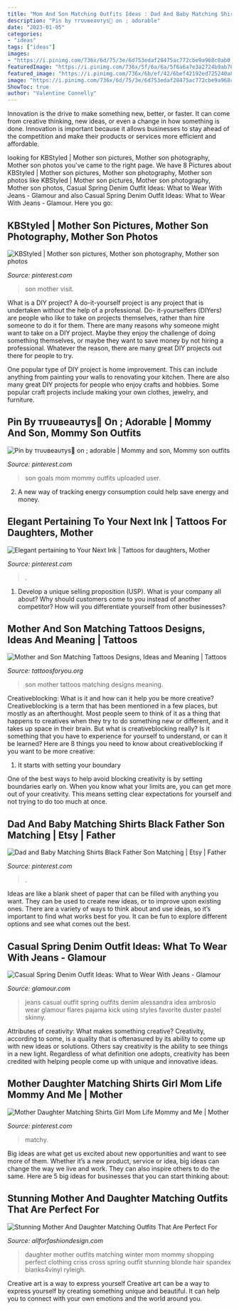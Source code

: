 ```yaml
---
title: "Mom And Son Matching Outfits Ideas : Dad And Baby Matching Shirts Black Father Son Matching"
description: "Pin by тrυυвeaυтyѕ🎯 on ; adorable"
date: "2023-01-05"
categories:
- "ideas"
tags: ["ideas"]
images:
- "https://i.pinimg.com/736x/6d/75/3e/6d753edaf28475ac772cbe9a968c0ab0.jpg"
featuredImage: "https://i.pinimg.com/736x/5f/6a/6a/5f6a6a7e3a2724b9ab7849797634be40.jpg"
featured_image: "https://i.pinimg.com/736x/6b/ef/42/6bef42192ed725240a8589ee93973104.jpg"
image: "https://i.pinimg.com/736x/6d/75/3e/6d753edaf28475ac772cbe9a968c0ab0.jpg"
ShowToc: true
author: "Valentine Connelly"
---
```



Innovation is the drive to make something new, better, or faster. It can come from creative thinking, new ideas, or even a change in how something is done. Innovation is important because it allows businesses to stay ahead of the competition and make their products or services more efficient and affordable.

	

		
looking for KBStyled | Mother son pictures, Mother son photography, Mother son photos you've came to the right page. We have 8 Pictures about KBStyled | Mother son pictures, Mother son photography, Mother son photos like KBStyled | Mother son pictures, Mother son photography, Mother son photos, Casual Spring Denim Outfit Ideas: What to Wear With Jeans - Glamour and also Casual Spring Denim Outfit Ideas: What to Wear With Jeans - Glamour. Here you go:
		
    
## KBStyled | Mother Son Pictures, Mother Son Photography, Mother Son Photos

<img loading=lazy src="https://i.pinimg.com/736x/17/66/bd/1766bd7297d04165e1e7c0f05adfd10a.jpg" onerror="this.onerror=null;this.src='https://tse4.mm.bing.net/th?id=OIP.RHg2n30-O-LqTiPE_VnWIwHaLH&amp;pid=15.1';" alt="KBStyled | Mother son pictures, Mother son photography, Mother son photos">

_Source: pinterest.com_

>son mother visit. 

	

What is a DIY project?
A do-it-yourself project is any project that is undertaken without the help of a professional. Do- it-yourselfers (DIYers) are people who like to take on projects themselves, rather than hire someone to do it for them.
There are many reasons why someone might want to take on a DIY project. Maybe they enjoy the challenge of doing something themselves, or maybe they want to save money by not hiring a professional. Whatever the reason, there are many great DIY projects out there for people to try.

One popular type of DIY project is home improvement. This can include anything from painting your walls to renovating your kitchen. There are also many great DIY projects for people who enjoy crafts and hobbies. Some popular craft projects include making your own clothes, jewelry, and furniture.

    
## Pin By тrυυвeaυтyѕ🎯 On ; Adorable | Mommy And Son, Mommy Son Outfits

<img loading=lazy src="https://i.pinimg.com/736x/6d/75/3e/6d753edaf28475ac772cbe9a968c0ab0.jpg" onerror="this.onerror=null;this.src='https://tse2.mm.bing.net/th?id=OIP.Xv8pmukkogeOzIM3D1Oj_wHaIf&amp;pid=15.1';" alt="Pin by тrυυвeaυтyѕ🎯 on ; adorable | Mommy and son, Mommy son outfits">

_Source: pinterest.com_

>son goals mom mommy outfits uploaded user. 

	

2. A new way of tracking energy consumption could help save energy and money.

    
## Elegant Pertaining To Your Next Ink | Tattoos For Daughters, Mother

<img loading=lazy src="https://i.pinimg.com/736x/e3/03/16/e30316249d201e43302cf8adbd1916f3.jpg" onerror="this.onerror=null;this.src='https://tse3.mm.bing.net/th?id=OIP.kbtQeMCG88PyQqMqWXF40wHaNK&amp;pid=15.1';" alt="Elegant pertaining to Your Next Ink | Tattoos for daughters, Mother">

_Source: pinterest.com_

>. 

	

1. Develop a unique selling proposition (USP). What is your company all about? Why should customers come to you instead of another competitor? How will you differentiate yourself from other businesses? 

    
## Mother And Son Matching Tattoos Designs, Ideas And Meaning | Tattoos

<img loading=lazy src="https://www.tattoosforyou.org/wp-content/uploads/2017/06/Matching-Mother-and-Son-Tattoos.jpg" onerror="this.onerror=null;this.src='https://tse2.mm.bing.net/th?id=OIP.FjVIby2erf_ZD65hLgKWGgHaJ3&amp;pid=15.1';" alt="Mother and Son Matching Tattoos Designs, Ideas and Meaning | Tattoos">

_Source: tattoosforyou.org_

>son mother tattoos matching designs meaning. 

	

Creativeblocking: What is it and how can it help you be more creative?
Creativeblocking is a term that has been mentioned in a few places, but mostly as an afterthought. Most people seem to think of it as a thing that happens to creatives when they try to do something new or different, and it takes up space in their brain. But what is creativeblocking really? Is it something that you have to experience for yourself to understand, or can it be learned? Here are 8 things you need to know about creativeblocking if you want to be more creative: 
1) It starts with setting your boundary

One of the best ways to help avoid blocking creativity is by setting boundaries early on. When you know what your limits are, you can get more out of your creativity. This means setting clear expectations for yourself and not trying to do too much at once.

    
## Dad And Baby Matching Shirts Black Father Son Matching | Etsy | Father

<img loading=lazy src="https://i.pinimg.com/736x/6b/ef/42/6bef42192ed725240a8589ee93973104.jpg" onerror="this.onerror=null;this.src='https://tse1.mm.bing.net/th?id=OIP.bvz8ohzXU-owpxDpogf0EwHaGl&amp;pid=15.1';" alt="Dad and Baby Matching Shirts Black Father Son Matching | Etsy | Father">

_Source: pinterest.com_

>. 

	

Ideas are like a blank sheet of paper that can be filled with anything you want. They can be used to create new ideas, or to improve upon existing ones. There are a variety of ways to think about and use ideas, so it’s important to find what works best for you. It can be fun to explore different options and see what comes out the best.

    
## Casual Spring Denim Outfit Ideas: What To Wear With Jeans - Glamour

<img loading=lazy src="https://media.glamour.com/photos/5721449ebd740c75723181d7/master/w_1600/spring-denim-jeans-outfits-alessandra-ambrosio-white-jeans.jpg" onerror="this.onerror=null;this.src='https://tse3.mm.bing.net/th?id=OIP.VwV_Bt3UmpjIzjL5TYVyXwHaKZ&amp;pid=15.1';" alt="Casual Spring Denim Outfit Ideas: What to Wear With Jeans - Glamour">

_Source: glamour.com_

>jeans casual outfit spring outfits denim alessandra idea ambrosio wear glamour flares pajama kick using styles favorite duster pastel skinny. 

	

Attributes of creativity: What makes something creative?
Creativity, according to some, is a quality that is oftenasured by its ability to come up with new ideas or solutions. Others say creativity is the ability to see things in a new light. Regardless of what definition one adopts, creativity has been credited with helping people come up with unique and innovative ideas.

    
## Mother Daughter Matching Shirts Girl Mom Life Mommy And Me | Mother

<img loading=lazy src="https://i.pinimg.com/736x/5f/6a/6a/5f6a6a7e3a2724b9ab7849797634be40.jpg" onerror="this.onerror=null;this.src='https://tse3.mm.bing.net/th?id=OIP.nfPJyaMq-2ySGxdp1H6dvQHaLH&amp;pid=15.1';" alt="Mother Daughter Matching Shirts Girl Mom Life Mommy and Me | Mother">

_Source: pinterest.com_

>matchy. 

	

Big ideas are what get us excited about new opportunities and want to see more of them. Whether it’s a new product, service or idea, big ideas can change the way we live and work. They can also inspire others to do the same. Here are 5 big ideas for businesses that you can start thinking about: 

    
## Stunning Mother And Daughter Matching Outfits That Are Perfect For

<img loading=lazy src="https://allforfashiondesign.com/wp-content/uploads/2017/12/0f72ae51bbfdd28fe476ecba95a33d9f.jpg" onerror="this.onerror=null;this.src='https://tse3.mm.bing.net/th?id=OIP.YDQkUZFykDpAqzwr8_Y-mgHaKX&amp;pid=15.1';" alt="Stunning Mother And Daughter Matching Outfits That Are Perfect For">

_Source: allforfashiondesign.com_

>daughter mother outfits matching winter mom mommy shopping perfect clothing criss cross spring outfit stunning blonde hair spandex blanks4vinyl ryleigh. 

	

Creative art is a way to express yourself
Creative art can be a way to express yourself by creating something unique and beautiful. It can help you to connect with your own emotions and the world around you.

